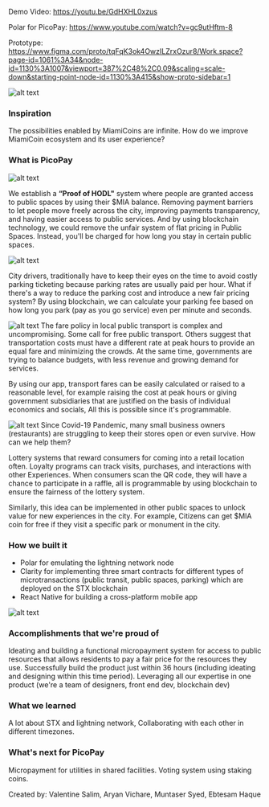Demo Video: https://youtu.be/GdHXHL0xzus

Polar for PicoPay: https://www.youtube.com/watch?v=gc9utHftm-8

Prototype: https://www.figma.com/proto/tqFqK3ok4OwzILZrxOzur8/Work.space?page-id=1061%3A34&node-id=1130%3A1007&viewport=387%2C48%2C0.09&scaling=scale-down&starting-point-node-id=1130%3A415&show-proto-sidebar=1

![alt text](https://res.cloudinary.com/dm5iiylmn/image/upload/v1632893844/1_r2cgee.png)


### Inspiration
The possibilities enabled by MiamiCoins are infinite. How do we improve MiamiCoin ecosystem and its user experience?

### What is PicoPay

![alt text](https://res.cloudinary.com/dm5iiylmn/image/upload/v1632647634/1._public_spaces_kg4ynp.jpg)

We establish a **“Proof of HODL"** system where people are granted access to public spaces by using their $MIA balance. Removing payment barriers to let people move freely across the city, improving payments transparency, and having easier access to public services. And by using blockchain technology, we could remove the unfair system of flat pricing in Public Spaces. Instead, you'll be charged for how long you stay in certain public spaces.

![alt text](https://res.cloudinary.com/dm5iiylmn/image/upload/v1632649916/2._Fair_parking_cost_d358dn.jpg)

City drivers, traditionally have to keep their eyes on the time to avoid costly parking ticketing because parking rates are usually paid per hour. What if there's a way to reduce the parking cost and introduce a new fair pricing system? By using blockchain, we can calculate your parking fee based on how long you park (pay as you go service) even per minute and seconds. 

![alt text](https://res.cloudinary.com/dm5iiylmn/image/upload/v1632653294/3._Transportation_gq4otf.jpg)
The fare policy in local public transport is complex and uncompromising. Some call for free public transport. Others suggest that transportation costs must have a different rate at peak hours to provide an equal fare and minimizing the crowds. At the same time, governments are trying to balance budgets, with less revenue and growing demand for services.

By using our app, transport fares can be easily calculated or raised to a reasonable level, for example raising the cost at peak hours or giving government subsidiaries that are justified on the basis of individual economics and socials, All this is possible since it's programmable.

![alt text](https://res.cloudinary.com/dm5iiylmn/image/upload/v1632656789/Gamification-final_md73n0.gif)
Since Covid-19 Pandemic, many small business owners (restaurants) are struggling to keep their stores open or even survive. How can we help them?

Lottery systems that reward consumers for coming into a retail location often. Loyalty programs can track visits, purchases, and interactions with other Experiences. When consumers scan the QR code, they will have a chance to participate in a raffle, all is programmable by using blockchain to ensure the fairness of the lottery system. 

Similarly, this idea can be implemented in other public spaces to unlock value for new experiences in the city.  For example, Citizens can get $MIA coin for free if they visit a specific park or monument in the city.

### How we built it

- Polar for emulating the lightning network node
- Clarity for implementing three smart contracts for different types of microtransactions (public transit, public spaces, parking) which are deployed on the STX blockchain
- React Native for building a cross-platform mobile app

![alt text](https://res.cloudinary.com/dm5iiylmn/image/upload/v1632674694/stas_z2h1f8.png)

### Accomplishments that we're proud of

Ideating and building a functional micropayment system for access to public resources that allows residents to pay a fair price for the resources they use. Successfully build the product just within 36 hours (including ideating and designing within this time period). Leveraging all our expertise in one product (we're a team of designers, front end dev, blockchain dev)

### What we learned

A lot about STX and lightning network, Collaborating with each other in different timezones.

### What's next for PicoPay

Micropayment for utilities in shared facilities. Voting system using staking coins.

Created by: Valentine Salim, Aryan Vichare, Muntaser Syed, Ebtesam Haque
